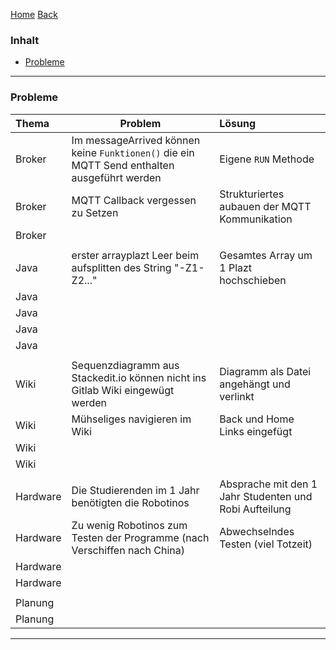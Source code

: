 [Home](home) [Back](DokuSolidus)


### Inhalt ###
- <a href="#p">Probleme</a>



----------

### <a name="p">Probleme</a>

| Thema| Problem  | Lösung| 
| :------- | --- | :---- |
| Broker| Im messageArrived können keine `Funktionen()` die ein MQTT Send enthalten ausgeführt werden | Eigene `RUN` Methode|
|Broker| MQTT Callback vergessen zu Setzen | Strukturiertes aubauen der MQTT Kommunikation |
|Broker | | |
| | | |
| Java| erster arrayplazt Leer beim aufsplitten des String "-Z1-Z2..."| Gesamtes Array um 1 Plazt hochschieben |
| Java| | |
| Java| | |
| Java| | |
| Java| | |
| | | |
| Wiki| Sequenzdiagramm aus Stackedit.io können nicht ins Gitlab Wiki eingewügt werden | Diagramm als Datei angehängt und verlinkt |
| Wiki| Mühseliges navigieren im Wiki| Back und Home Links eingefügt |
| Wiki| | |
| Wiki| | |
| | | |
| Hardware| Die Studierenden im 1 Jahr benötigten die Robotinos |Absprache mit den 1 Jahr Studenten und Robi Aufteilung |
| Hardware| Zu wenig Robotinos zum Testen der Programme (nach Verschiffen nach China)|Abwechselndes Testen (viel Totzeit) |
| Hardware| | |
| Hardware| | |
| | | |
| Planung| | |
| Planung| | |

----------